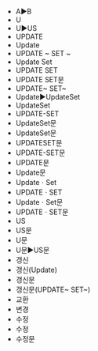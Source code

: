 ﻿- A▶️B
- U
- U▶️US
- UPDATE
- Update
- UPDATE ~ SET ~
- Update Set
- UPDATE SET
- UPDATE SET문
- UPDATE~ SET~
- Update▶️UpdateSet
- UpdateSet
- UPDATE-SET
- UpdateSet문
- UpdateSet문
- UPDATESET문
- UPDATE-SET문
- UPDATE문
- Update문
- UpdateㆍSet
- UPDATEㆍSET
- UpdateㆍSet문
- UPDATEㆍSET문
- US
- US문
- U문
- U문▶️US문
- 갱신
- 갱신(Update)
- 갱신문
- 갱신문(UPDATE~ SET~)
- 교환
- 변경
- 수정
- 수정
- 수정문
